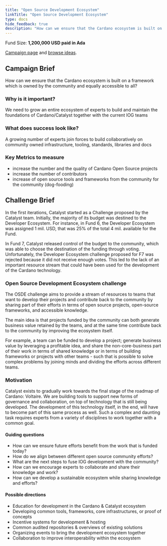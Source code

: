 ```yaml
---
title: "Open Source Development Ecosystem"
linkTitle: "Open Source Development Ecosystem"
type: docs
hide_feedback: true
description: "How can we ensure that the Cardano ecosystem is built on a framework which is owned by the community and equally accessible to all?"
---
```

Fund Size: **1,200,000 USD paid in Ada**

[Campaign page](https://cardano.ideascale.com/c/idea/382213) and [browse ideas]().

## Campaign Brief
How can we ensure that the Cardano ecosystem is built on a framework which is owned by the community and equally accessible to all?

### Why is it important?
We need to grow an entire ecosystem of experts to build and maintain the foundations of Cardano/Catalyst together with the current IOG teams

### What does success look like?
A growing number of experts join forces to build collaboratively on community owned infrastructure, tooling, standards, libraries and docs

### Key Metrics to measure
- increase the number and the quality of Cardano Open Source projects
- increase the number of contributors
- increase of open source tools and frameworks from the community for the community (dog-fooding)

## Challenge Brief
In the first iterations, Catalyst started as a Challenge proposed by the Catalyst team. Initially, the majority of its budget was destined to the Developer Ecosystem. For instance, in Fund 6, the Developer Ecosystem was assigned 1 mil. USD, that was 25% of the total 4 mil. available for the Fund.

In Fund 7, Catalyst released control of the budget to the community, which was able to choose the destination of the funding through voting. Unfortunately, the Developer Ecosystem challenge proposed for F7 was rejected because it did not receive enough votes. This led to the lack of an important resource stream that could have been used for the development of the Cardano technology.

### Open Source Development Ecosystem challenge
The OSDE challenge aims to provide a stream of resources to teams that want to develop their projects and contribute back to the community by sharing part of their efforts in terms of open source projects, open-source frameworks, and accessible knowledge.

The main idea is that projects funded by the community can both generate business value retained by the teams, and at the same time contribute back to the community by improving the ecosystem itself.

For example, a team can be funded to develop a project; generate business value by leveraging a profitable idea, and share the non-core-business part of their work in terms of shared knowledge or in terms of building frameworks or projects with other teams - such that is possible to solve complex problems by joining minds and dividing the efforts across different teams.

### Motivation

Catalyst exists to gradually work towards the final stage of the roadmap of Cardano: Voltaire. We are building tools to support new forms of governance and collaboration, on top of technology that is still being developed. The development of this technology itself, in the end, will have to become part of this same process as well. Such a complex and daunting task requires experts from a variety of disciplines to work together with a common goal.

#### Guiding questions

- How can we ensure future efforts benefit from the work that is funded today?
- How do we align between different open source community efforts?
- What are the next steps to fuse IOG development with the community?
- How can we encourage experts to collaborate and share their knowledge and work?
- How can we develop a sustainable ecosystem while sharing knowledge and efforts?

#### Possible directions

- Education for development in the Cardano & Catalyst ecosystem
- Developing common tools, frameworks, core infrastructures, or proof of concepts
- Incentive systems for development & hosting
- Common audited repositories & overviews of existing solutions
- Organizing events to bring the development ecosystem together
- Collaboration to improve interoperability within the ecosystem 
